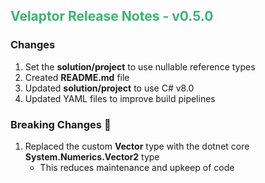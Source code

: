 ## <span style="color:mediumseagreen;font-weight:bold">Velaptor Release Notes - v0.5.0</span>

### **Changes**

1. Set the **solution/project** to use nullable reference types
2. Created **README.md** file
3. Updated **solution/project** to use C# v8.0
4. Updated YAML files to improve build pipelines

### **Breaking Changes** 🧨
1. Replaced the custom **Vector** type with the dotnet core **System.Numerics.Vector2** type
   * This reduces maintenance and upkeep of code
